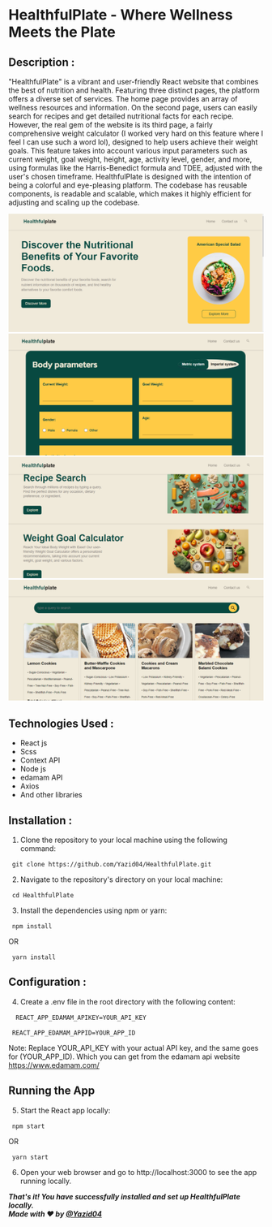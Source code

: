 # HealthfulPlate - Where Wellness Meets the Plate


## Description :

"HealthfulPlate" is a vibrant and user-friendly React website that combines the best of nutrition and health. Featuring three distinct pages, the platform offers a diverse set of services. The home page provides an array of wellness resources and information. On the second page, users can easily search for recipes and get detailed nutritional facts for each recipe. However, the real gem of the website is its third page, a fairly comprehensive weight calculator (I worked very hard on this feature where I feel I can use such a word lol), designed to help users achieve their weight goals. This feature takes into account various input parameters such as current weight, goal weight, height, age, activity level, gender, and more, using formulas like the Harris-Benedict formula and TDEE, adjusted with the user's chosen timeframe. HealthfulPlate is designed with the intention of being a colorful and eye-pleasing platform. The codebase has reusable components, is readable and scalable, which makes it highly efficient for adjusting and scaling up the codebase.



![CosmoQuest images](./src/static/screenShot1.png)
![CosmoQuest images](./src/static/screenShot2.png)
![CosmoQuest images](./src/static/screenShot3.png)
![CosmoQuest images](./src/static/screenShot4.png)



## Technologies Used :

- React js
- Scss
- Context API
- Node js
- edamam API
- Axios
- And other libraries


## Installation :

1. Clone the repository to your local machine using the following command:

```
 git clone https://github.com/Yazid04/HealthfulPlate.git
```

2. Navigate to the repository's directory on your local machine:

```
 cd HealthfulPlate
```

3. Install the dependencies using npm or yarn:

```
 npm install
```

OR

```
 yarn install
```


## Configuration :

4. Create a .env file in the root directory with the following content:

```
  REACT_APP_EDAMAM_APIKEY=YOUR_API_KEY
```
```
 REACT_APP_EDAMAM_APPID=YOUR_APP_ID
```
Note: Replace YOUR_API_KEY with your actual API key,
and the same goes for (YOUR_APP_ID). Which you can get from the edamam api website https://www.edamam.com/


## Running the App

5. Start the React app locally:

```
 npm start
```

OR

```
 yarn start
```

6. Open your web browser and go to http://localhost:3000 to see the app running locally.

**_That's it! You have successfully installed and set up HealthfulPlate locally._**  
 **_Made with ❤ by [@Yazid04](https://github.com/Yazid04)_**